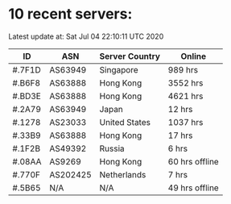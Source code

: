 # 10 recent servers:

Latest update at: Sat Jul 04 22:10:11 UTC 2020

| ID | ASN | Server Country | Online |
| -- | --- | -------------- | ------ |
| #.7F1D | AS63949 | Singapore | 989 hrs |
| #.B6F8 | AS63888 | Hong Kong | 3552 hrs |
| #.BD3E | AS63888 | Hong Kong | 4621 hrs |
| #.2A79 | AS63949 | Japan | 12 hrs |
| #.1278 | AS23033 | United States | 1037 hrs |
| #.33B9 | AS63888 | Hong Kong | 17 hrs |
| #.1F2B | AS49392 | Russia | 6 hrs |
| #.08AA | AS9269 | Hong Kong | 60 hrs offline |
| #.770F | AS202425 | Netherlands | 7 hrs |
| #.5B65 | N/A | N/A | 49 hrs offline |

